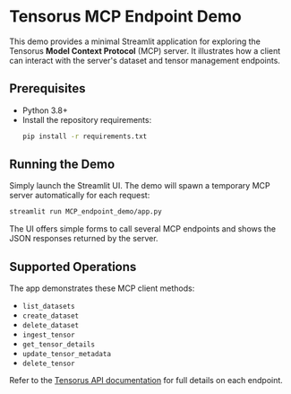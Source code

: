# Tensorus MCP Endpoint Demo

This demo provides a minimal Streamlit application for exploring the Tensorus **Model Context Protocol** (MCP) server. It illustrates how a client can interact with the server's dataset and tensor management endpoints.

## Prerequisites

- Python 3.8+
- Install the repository requirements:
  ```bash
  pip install -r requirements.txt
  ```

## Running the Demo

Simply launch the Streamlit UI. The demo will spawn a temporary MCP server automatically for each request:

```bash
streamlit run MCP_endpoint_demo/app.py
```

The UI offers simple forms to call several MCP endpoints and shows the JSON responses returned by the server.

## Supported Operations

The app demonstrates these MCP client methods:

- `list_datasets`
- `create_dataset`
- `delete_dataset`
- `ingest_tensor`
- `get_tensor_details`
- `update_tensor_metadata`
- `delete_tensor`

Refer to the [Tensorus API documentation](https://tensorus-core.hf.space/docs) for full details on each endpoint.
